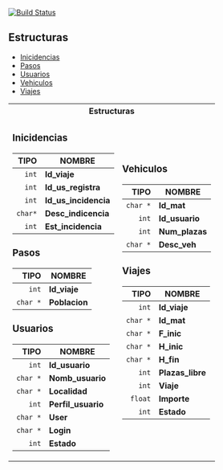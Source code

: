 [![Build Status](https://travis-ci.com/KROSF/MP.svg?branch=master)](https://travis-ci.com/KROSF/MP)
<h2 id="Estructuras">Estructuras</h2>
<ul>
  <li><a
  href="#Inicidencias">Inicidencias</a></li>
  <li><a href="#Pasos">Pasos</a></li>
  <li><a href="#Usuarios">Usuarios</a></li>
  <li><a href="#Vehiculos">Vehiculos</a></li>
  <li><a href="#Viajes">Viajes</a></li>
</ul>

<table>
<tr> <th colspan="2">Estructuras</th></tr>
<tr><td>

<h3 id="Inicidencias">Inicidencias</h3>

| TIPO | NOMBRE  |
|--:|---|
|`int` |**Id_viaje**|
|`int` |**Id_us_registra**|
|`int` |**Id_us_incidencia**|
|`char*`|**Desc_indicencia**|
|`int` |**Est_incidencia**|

<h3 id="Pasos">Pasos</h3>

| TIPO | NOMBRE  |
|--:|---|
|`int` |**Id_viaje**|
|`char *` |**Poblacion**|


<h3 id="Usuarios">Usuarios</h3>

| TIPO | NOMBRE  |
|--:|---|
|`int` |**Id_usuario**|
|`char *` |**Nomb_usuario**|
|`char *`| **Localidad**|
|`int`| **Perfil_usuario**|
|`char *` |**User**|
|`char *`| **Login**|
|`int` |**Estado**|

</td><td>

<h3 id="Vehiculos">Vehiculos</h3>

| TIPO | NOMBRE  |
|--:|---|
|`char *`| **Id_mat**|
|`int` |**Id_usuario**|
|`int` |**Num_plazas**|
|`char *` |**Desc_veh**|


<h3 id="Viajes">Viajes</h3>

| TIPO | NOMBRE  |
|--:|---|
| `int`   | **Id_viaje**  |
|`char *`| **Id_mat**|
|`char *`| **F_inic**|
|`char *`| **H_inic**|
|`char *`| **H_fin**|
|`int` |**Plazas_libre**|
|`int` |**Viaje**|
|`float`| **Importe**|
|`int` |**Estado**|

</td></tr> </table>

